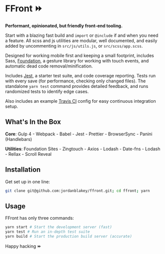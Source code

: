 # FFront ⏩

**Performant, opinionated, but friendly front-end tooling.**

Start with a blazing fast build and `import` or `@include` if and when you need a feature. All scss and js utilities are modular, well documented, and easily added by uncommenting in `src/js/utils.js`, or `src/scss/app.scss`.

Designed for working mobile first and keeping a small footprint, includes Sass, [Foundation](https://foundation.zurb.com/sites.html), a gesture library for working with touch events, and automatic dead code removal/minification.

Includes [Jest](https://facebook.github.io/jest), a starter test suite, and code coverage reporting. Tests run with every save (for performance, checking only changed files). The standalone `yarn test` command provides detailed feedback, and runs randomized tests to identify edge cases.

Also includes an example [Travis CI](https://travis-ci.org) config for easy continuous integration setup.

## What's In the Box

**Core**: Gulp 4 - Webpack - Babel - Jest - Prettier - BrowserSync - Panini (Handlebars)

**Utilities**: Foundation Sites - Zingtouch - Axios - Lodash - Date-fns - Lodash - Rellax - Scroll Reveal

## Installation

Get set up in one line:

```sh
git clone git@github.com:jordanblakey/ffront.git; cd ffront; yarn
```

## Usage

FFront has only three commands:

```sh
yarn start # Start the development server (fast)
yarn test # Run an in-depth test suite
yarn build # Start the production build server (accurate)
```

Happy hacking ⏩